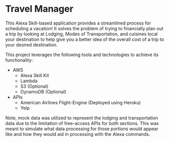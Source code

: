 # Travel Manager

This Alexa Skill-based application provides a streamlined process for scheduling a vacation! It solves the problem of trying to financially plan out a trip by looking at Lodging, Modes of Transportation, and cuisines local your destination to help give you a better idea of the overall cost of a trip to your desired destination.

This project leverages the following tools and technologies to achieve its functionality:
- AWS
   - Alexa Skill Kit
   - Lambda
   - S3 (Optional)
   - DynamoDB (Optional)
- APIs
   - American Airlines Flight-Engine (Deployed using Heroku)
   - Yelp

Note, mock data was utilized to represent the lodging and transportation data due to the limitation of free-access APIs for both sections. This was meant to simulate what data processing for those portions would appear like and how they would aid in processing with the Alexa commands.
